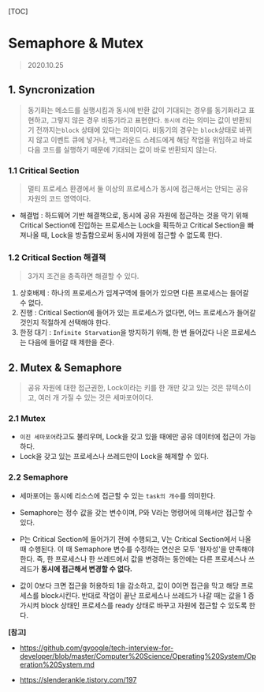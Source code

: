 [TOC]

# Semaphore & Mutex

>  2020.10.25



## 1. Syncronization

> 동기화는 메소드를 실행시킴과 동시에 반환 값이 기대되는 경우를 동기화라고 표현하고, 그렇지 않은 경우 비동기라고 표현한다. `동시에` 라는 의미는 값이 반환되기 전까지는`block` 상태에 있다는 의미이다. 비동기의 경우는 `block`상태로 바뀌지 않고 이벤트 큐에 넣거나, 백그라운드 스레드에게 해당 작업을 위임하고 바로 다음 코드를 실행하기 때문에 기대되는 값이 바로 반환되지 않는다.



### 1.1 Critical Section 

> 멀티 프로세스 환경에서 둘 이상의 프로세스가 동시에 접근해서는 안되는 공유 자원의 코드 영역이다. 

- 해결법 : 하드웨어 기반 해결책으로, 동시에 공유 자원에 접근하는 것을 막기 위해 Critical Section에 진입하는 프로세스는 Lock을 획득하고 Critical Section을 빠져나올 때, Lock을 방출함으로써 동시에 자원에 접근할 수 없도록 한다.



### 1.2 Critical Section 해결책

> 3가지 조건을 충족하면 해결할 수 있다.



1. 상호배제 : 하나의 프로세스가 임계구역에 들어가 있으면 다른 프로세스는 들어갈 수 없다.
2. 진행 : Critical Section에 들어가 있는 프로세스가 없다면, 어느 프로세스가 들어갈 것인지 적절하게 선택해야 한다.
3. 한정 대기 : `Infinite Starvation`을 방지하기 위해, 한 번 들어갔다 나온 프로세스는 다음에 들어갈 때 제한을 준다.



## 2. Mutex & Semaphore

> 공유 자원에 대한 접근권한, Lock이라는 키를 한 개만 갖고 있는 것은 뮤텍스이고, 여러 개 가질 수 있는 것은 세마포어이다.



### 2.1 Mutex

- `이진 세마포어`라고도 불리우며, Lock을 갖고 있을 때에만 공유 데이터에 접근이 가능하다.
- Lock을 갖고 있는 프로세스나 쓰레드만이 Lock을 해제할 수 있다.



### 2.2 Semaphore

- 세마포어는 동시에 리소스에 접근할 수 있는 `task의 개수`를 의미한다.

- Semaphore는 정수 값을 갖는 변수이며, P와 V라는 명령어에 의해서만 접근할 수 있다.
- P는 Critical Section에 들어가기 전에 수행되고, V는 Critical Section에서 나올 때 수행된다. 이 때 Semaphore 변수를 수정하는 연산은 모두 '원자성'을 만족해야 한다. 즉, 한 프로세스나 한 쓰레드에서 값을 변경하는 동안에는 다른 프로세스나 쓰레드가 **동시에 접근해서 변경할 수 없다.**
- 값이 0보다 크면 접근을 허용하되 1을 감소하고, 값이 0이면 접근을 막고 해당 프로세스를 block시킨다. 반대로 작업이 끝난 프로세스나 쓰레드가 나갈 때는 값을 1 증가시켜 block 상태인 프로세스를 ready 상태로 바꾸고 자원에 접근할 수 있도록 한다.



**[참고]**

- https://github.com/gyoogle/tech-interview-for-developer/blob/master/Computer%20Science/Operating%20System/Operation%20System.md

- https://slenderankle.tistory.com/197